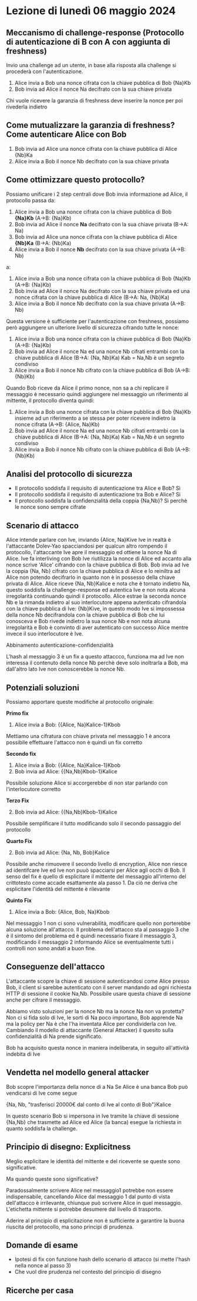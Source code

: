 # Lezione di lunedì 06 maggio 2024

## Meccanismo di challenge-response (Protocollo di autenticazione di B con A con aggiunta di freshness)

Invio una challenge ad un utente, in base alla risposta alla challenge si procederà con l'autenticazione.

1. Alice invia a Bob una nonce cifrata con la chiave pubblica di Bob {Na}Kb
2. Bob invia ad Alice il nonce Na decifrato con la sua chiave privata

Chi vuole ricevere la garanzia di freshness deve inserire la nonce per poi rivederla indietro

## Come mutualizzare la garanzia di freshness? Come autenticare Alice con Bob

1. Bob invia ad Alice una nonce cifrata con la chiave pubblica di Alice {Nb}Ka
2. Alice invia a Bob il nonce Nb decifrato con la sua chiave privata

## Come ottimizzare questo protocollo?

Possiamo unificare i 2 step centrali dove Bob invia informazione ad Alice, il protocollo passa da:

1. Alice invia a Bob una nonce cifrata con la chiave pubblica di Bob **{Na}Kb** (A->B: {Na}Kb)
2. Bob invia ad Alice il nonce **Na** decifrato con la sua chiave privata (B->A: Na)
3. Bob invia ad Alice una nonce cifrata con la chiave pubblica di Alice **{Nb}Ka** (B->A: {Nb}Ka)
4. Alice invia a Bob il nonce **Nb** decifrato con la sua chiave privata (A->B: Nb)

a:

1. Alice invia a Bob una nonce cifrata con la chiave pubblica di Bob {Na}Kb (A->B: {Na}Kb)
2. Bob invia ad Alice il nonce Na decifrato con la sua chiave privata ed una nonce cifrata con la chiave pubblica di Alice (B->A: Na, {Nb}Ka)
3. Alice invia a Bob il nonce Nb decifrato con la sua chiave privata (A->B: Nb)

Questa versione è sufficiente per l'autenticazione con freshness, possiamo però aggiungere un ulteriore livello di sicurezza cifrando tutte le nonce:

1. Alice invia a Bob una nonce cifrata con la chiave pubblica di Bob {Na}Kb (A->B: {Na}Kb)
2. Bob invia ad Alice il nonce Na ed una nonce Nb cifrati entrambi con la chiave pubblica di Alice (B->A: {Na, Nb}Ka) Kab = Na,Nb è un segreto condiviso
3. Alice invia a Bob il nonce Nb cifrato con la chiave pubblica di Bob (A->B: {Nb}Kb)

Quando Bob riceve da Alice il primo nonce, non sa a chi replicare il messaggio è necessario quindi aggiungere nel messaggio un riferimento al mittente, il protocollo diventa quindi:

1. Alice invia a Bob una nonce cifrata con la chiave pubblica di Bob {Na}Kb insieme ad un riferimento a se stessa per poter ricevere indietro la nonce cifrata (A->B: {Alice, Na}Kb)
2. Bob invia ad Alice il nonce Na ed una nonce Nb cifrati entrambi con la chiave pubblica di Alice (B->A: {Na, Nb}Ka) Kab = Na,Nb è un segreto condiviso
3. Alice invia a Bob il nonce Nb cifrato con la chiave pubblica di Bob (A->B: {Nb}Kb)

## Analisi del protocollo di sicurezza

- Il protocollo soddisfa il requisito di autenticazione tra Alice e Bob? Sì
- Il protocollo soddisfa il requisito di autenticazione tra Bob e Alice? Sì
- Il protocollo soddisfa la confidenzialità della coppia {Na,Nb}? Sì perchè le nonce sono sempre cifrate

## Scenario di attacco

Alice intende parlare con Ive, inviando {Alice, Na}Kive
Ive in realtà è l'attaccante Dolev-Yao spacciandosi per qualcun altro rompendo il protocollo, l'attaccante Ive apre il messaggio ed ottiene la nonce Na di Alice. Ive fa interliving con Bob 
Ive riutilizza la nonce di Alice ed accanto alla nonce scrive 'Alice' cifrando con la chiave pubblica di Bob.
Bob invia ad Ive la coppia {Na, Nb} cifrato con la chiave pubblica di Alice e lo reiniltra ad Alice non potendo decifrarlo in quanto non è in possesso della chiave privata di Alice.
Alice riceve {Na, Nb}Kalice e nota che è tornato indietro Na, questo soddisfa la challenge-response ed autentica Ive e non nota alcuna irregolarità continuando quindi il protocollo.
Alice estrae la seconda nonce Nb e la rimanda indietro al suo interlocutore appena autenticato cifrandola con la chiave pubblica di Ive: {Nb}Kive, in questo modo Ive si impossessa della nonce Nb decifrandola con la chiave pubblica di Bob che lui conosceva e Bob rivede indietro la sua nonce Nb e non nota alcuna irregolarità e Bob è convinto di aver autenticato con successo Alice mentre invece il suo interlocutore è Ive.

Abbinamento autenticazione-confidenzialità

L'hash al messaggio 3 è un fix a questo attaccco, funziona ma ad Ive non interessa il contenuto della nonce Nb perchè deve solo inoltrarla a Bob, ma dall'altro lato Ive non conoscerebbe la nonce Nb.

## Potenziali soluzioni

Possiamo apportare queste modifiche al protocollo originale:

**Primo fix**

1. Alice invia a Bob: {{Alice, Na}Kalice-1}Kbob

Mettiamo una cifratura con chiave privata nel messaggio 1 è ancora possibile effettuare l'attacco non è quindi un fix corretto

**Secondo fix**

1. Alice invia a Bob: {{Alice, Na}Kalice-1}Kbob
2. Bob invia ad Alice: {{Na,Nb}Kbob-1}Kalice

Possibile soluzione Alice si accorgerebbe di non star parlando con l'interlocutore corretto

**Terzo Fix**

2. Bob invia ad Alice: {{Na,Nb}Kbob-1}Kalice

Possibile semplificare il tutto modificando solo il secondo passaggio del protocollo

**Quarto Fix**

2. Bob invia ad Alice: {Na, Nb, Bob}Kalice

Possibile anche rimuovere il secondo livello di encryption, Alice non riesce ad identifcare Ive ed Ive non puuò spacciarsi per Alice agli occhi di Bob. Il senso del fix è quello di esplicitare il mittente del messaggio all'interno del crittotesto come accade esattamente ala passo 1. Da ciò ne deriva che esplicitare l'identità del mittente è rilevante

**Quinto Fix**

1. Alice invia a Bob: {Alice, Bob, Na}Kbob

Nel messaggio 1 non ci sono vulnerabilità, modificare quello non porterebbe alcuna soluzione all'attacco. Il problema dell'attacco sta al passaggio 3 che è il sintomo del problema ed è quindi necessario fixare il messaggio 3, modificando il messaggio 2 informando Alice se eventualmente tutti i controlli non sono andati a buon fine.

## Conseguenze dell'attacco

L'attaccante scopre la chiave di sessione autenticandosi come Alice presso Bob, il client si sarebbe autenticato con il server mandando ad ogni richiesta HTTP di sessione il cookie Na,Nb.
Possibile usare questa chiave di sessione anche per cifrare il messaggio.

Abbiamo visto soluzioni per la nonce Nb ma la nonce Na non va protetta?
Non ci si fida solo di Ive, le sorti di Na poco importano, Bob apprende Na ma la policy per Na è che l'ha inventata Alice per condividerla con Ive. Cambiando il modello di attaccante (General Attacker) il quesito sulla confidenzialità di Na prende significato.

Bob ha acquisito questa nonce in maniera indeliberata, in seguito all'attività indebita di Ive

## Vendetta nel modello general attacker

Bob scopre l'importanza della nonce di a Na
Se Alice è una banca Bob può vendicarsi di Ive come segue

{Na, Nb, "trasferisci 20000€ dal conto di Ive al conto di Bob"}Kalice

In questo scenario Bob si impersona in Ive tramite la chiave di sessione {Na,Nb} che trasmette ad Alice ed Alice (la banca) esegue la richiesta in quanto soddisfa la challenge.

## Principio di disegno: Explicitness

Meglio esplicitare le identità del mittente e del ricevente se queste sono significative.

Ma quando queste sono significative?

Paradossalmente scrivere Alice nel messaggio1 potrebbe non essere indispensabile, cancellando Alice dal messaggio 1 dal punto di vista dell'attacco è irrilevante, chiunque può scrivere Alice in quel messaggio.
L'etichetta mittente si potrebbe desumere dal livello di trasporto.

Aderire al principio di esplicitazione non è sufficiente a garantire la buona riuscita del protocollo, ma sono principi di prudenza.

## Domande di esame

- Ipotesi di fix con funzione hash dello scenario di attacco (si mette l'hash nella nonce al passo 3)
- Che vuol dire prudenza nel contesto del principio di disegno

## Ricerche per casa
